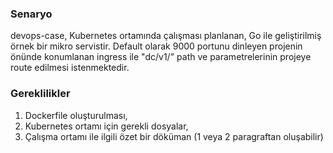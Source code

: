 ### Senaryo

devops-case, Kubernetes ortamında çalışması planlanan, Go ile geliştirilmiş örnek bir mikro servistir. Default olarak 9000 portunu dinleyen projenin önünde konumlanan ingress ile "dc/v1/" path ve parametrelerinin projeye route edilmesi istenmektedir. 

### Gereklilikler

1. Dockerfile oluşturulması,
2. Kubernetes ortamı için gerekli dosyalar,
3. Çalışma ortamı ile ilgili özet bir döküman (1 veya 2 paragraftan oluşabilir)

